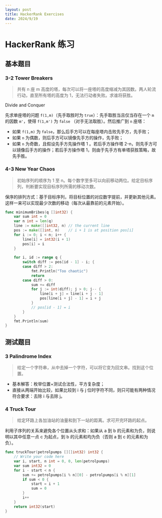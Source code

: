```yaml
---
layout: post
title: HackerRank Exercises
date: 2024/9/19
---
```


# HackerRank 练习

## 基本题目

### 3-2 Tower Breakers

> 共有 n 座 m 高度的塔，每次可以将一座塔的高度缩减为其因数。两人轮流行动，直至所有塔的高度为 1，无法行动者失败。求谁将获胜。

Divide and Conquer

先求单座塔的问题 `f(1,m)`（先手取胜时为  `true`）：先手取胜当且仅当存在一个 `m` 的因数 `m'`，使得 `f(1,m')` 为 `false` （对手无法取胜）。然后推广到 `n` 座塔：

- 如果 `f(1,m)` 为 `false`，那么后手方可以在每座塔内击败先手方，先手败；
- 如果 `n` 为偶数，则后手方可以镜像先手方的操作，先手败；
- 如果 `n` 为奇数，且假设先手方先操作塔 1 。若后手方操作塔 2-n，则先手方可以镜像后手方的操作；若后手方操作塔 1，则由于先手方有单塔获胜策略，故先手胜。

### 4-3 New Year Chaos

> 初始序列的顺序为 1 至 n。每个数字至多可以向前移动两位。给定目标序列，判断要实现目标序列所需的移动次数。

保序的排列方式：基于目标序列，将目标位置的对应数字提前，并更新其他元素。这样一来可以实现最少次数的移动（每次从最靠前的元素开始）。

```go
func minimumBribes(q []int32) {
    var sum int = 0
    var n int = len(q)
    line := make([]int32, n) // the current line
    pos := make([]int, n)    // i + 1 is at position pos[i]
    for i := 0; i < n; i++ {
        line[i] = int32(i + 1)
        pos[i] = i
    }
    
    for i, id := range q {
        switch diff := pos[id - 1] - i; {
        case diff > 2:
            fmt.Println("Too chaotic")
            return
        case diff > 0:
            sum += diff
            for j := int(diff); j > 0; j-- {
                line[i + j] = line[i + j - 1]
                pos[line[i + j] - 1] = i + j
            }
            // pos[id - 1] = i
        }
    }
    fmt.Println(sum)
}
```

## 测试题目

### 3 Palindrome Index

> 给定一个字符串，从中去掉一个字符，可以将它变为回文串。找到这个位置。

- 基本解答：枚举位置+测试合法性，平方复杂度；
- 直接从两端开始比较，如果比较到 i 与 j 位时字符不同，则只可能有两种情况符合要求：去除 i 与去除 j。

### 4 Truck Tour

> 给定环路上各加油站的油量和到下一站的距离。求可开完环路的起点。

利用子序列的关系来避免各个位置从头求和：如果从 a 到 b 的元素和为负，则说明以其中任意一点 c 为起点，到 b 的元素和均为负（否则 a 到 c 的元素和为负）。

```go
func truckTour(petrolpumps [][]int32) int32 {
    // Write your code here
    var i, start, n int = 0, 0, len(petrolpumps)
    var sum int32 = 0
    for i - start < n {
        sum += petrolpumps[i % n][0] - petrolpumps[i % n][1]
        if sum < 0 {
            start = i + 1
            sum = 0
        }
        i++
    }
    return int32(start)
}
```

